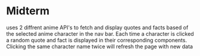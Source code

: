 # Midterm
uses 2 diffrent anime API's to fetch and display quotes and facts based of the selected anime character in the nav bar.
Each time a character is clicked a random quote and fact is displayed in their corresponding components.
Clicking the same character name twice will refresh the page with new data
